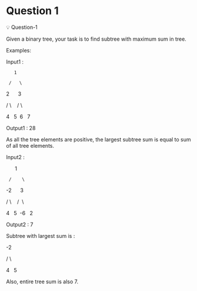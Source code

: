 # Question 1

<aside>
💡 Question-1

Given a binary tree, your task is to find subtree with maximum sum in tree.

Examples:

Input1 :       

       1

     /   \

   2      3

  / \    / \

4   5  6   7

Output1 : 28

As all the tree elements are positive, the largest subtree sum is equal to sum of all tree elements.

Input2 :

       1

     /    \

  -2      3

  / \    /  \

4   5  -6   2

Output2 : 7

Subtree with largest sum is :

 -2

 / \

4   5

Also, entire tree sum is also 7.

</aside>